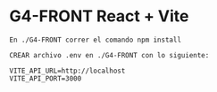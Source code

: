 # G4-FRONT React + Vite
    En ./G4-FRONT correr el comando npm install

    CREAR archivo .env en ./G4-FRONT con lo siguiente:

    VITE_API_URL=http://localhost
    VITE_API_PORT=3000